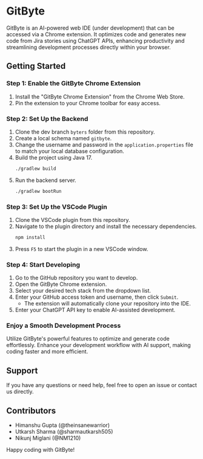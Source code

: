 # GitByte

GitByte is an AI-powered web IDE (under development) that can be accessed via a Chrome extension. It optimizes code and generates new code from Jira stories using ChatGPT APIs, enhancing productivity and streamlining development processes directly within your browser.

## Getting Started

### Step 1: Enable the GitByte Chrome Extension
1. Install the "GitByte Chrome Extension" from the Chrome Web Store.
2. Pin the extension to your Chrome toolbar for easy access.

### Step 2: Set Up the Backend
1. Clone the dev branch `byters` folder from this repository.
2. Create a local schema named `gitbyte`.
3. Change the username and password in the `application.properties` file to match your local database configuration.
4. Build the project using Java 17.
    ```sh
    ./gradlew build
    ```
5. Run the backend server.
    ```sh
    ./gradlew bootRun
    ```

### Step 3: Set Up the VSCode Plugin
1. Clone the VSCode plugin from this repository.
2. Navigate to the plugin directory and install the necessary dependencies.
    ```sh
    npm install
    ```
3. Press `F5` to start the plugin in a new VSCode window.

### Step 4: Start Developing
1. Go to the GitHub repository you want to develop.
2. Open the GitByte Chrome extension.
3. Select your desired tech stack from the dropdown list.
4. Enter your GitHub access token and username, then click `Submit`.
    - The extension will automatically clone your repository into the IDE.
5. Enter your ChatGPT API key to enable AI-assisted development.

### Enjoy a Smooth Development Process
Utilize GitByte's powerful features to optimize and generate code effortlessly. Enhance your development workflow with AI support, making coding faster and more efficient.

## Support
If you have any questions or need help, feel free to open an issue or contact us directly.

## Contributors
- Himanshu Gupta (@theinsanewarrior)
- Utkarsh Sharma (@sharmautkarsh505)
- Nikunj Miglani (@NM1210)


Happy coding with GitByte!
